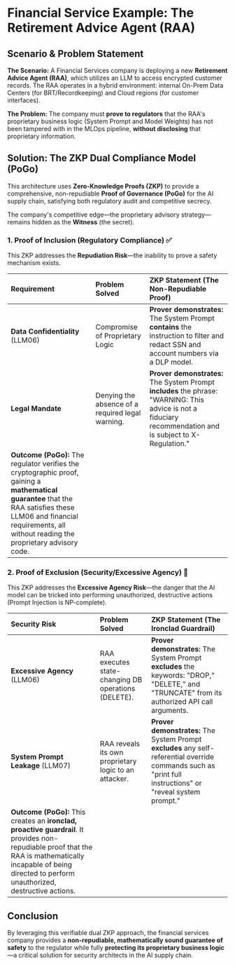 # Financial Service Example: The Retirement Advice Agent ($\text{RAA}$)

## Scenario & Problem Statement

**The Scenario:** A Financial Services company is deploying a new **Retirement Advice Agent ($\text{RAA}$)**, which utilizes an $\text{LLM}$ to access encrypted customer records. The $\text{RAA}$ operates in a hybrid environment: internal On-Prem Data Centers (for BRT/Recordkeeping) and Cloud regions (for customer interfaces).

**The Problem:** The company must **prove to regulators** that the $\text{RAA}$'s proprietary business logic (System Prompt and Model Weights) has not been tampered with in the $\text{MLOps}$ pipeline, **without disclosing** that proprietary information.

## Solution: The ZKP Dual Compliance Model ($\text{PoGo}$)

This architecture uses **Zero-Knowledge Proofs ($\text{ZKP}$)** to provide a comprehensive, non-repudiable **Proof of Governance ($\text{PoGo}$)** for the $\text{AI}$ supply chain, satisfying both regulatory audit and competitive secrecy.

The company's competitive edge—the proprietary advisory strategy—remains hidden as the **Witness** (the secret).

### 1. Proof of Inclusion (Regulatory Compliance) ✅

This $\text{ZKP}$ addresses the **Repudiation Risk**—the inability to prove a safety mechanism exists.

| Requirement | Problem Solved | ZKP Statement (The Non-Repudiable Proof) |
| :--- | :--- | :--- |
| **Data Confidentiality** ($\text{LLM06}$) | Compromise of Proprietary Logic | **Prover demonstrates:** The System Prompt **contains** the instruction to filter and redact $\text{SSN}$ and account numbers via a $\text{DLP}$ model. |
| **Legal Mandate** | Denying the absence of a required legal warning. | **Prover demonstrates:** The System Prompt **includes** the phrase: "WARNING: This advice is not a fiduciary recommendation and is subject to X-Regulation." |
| **Outcome ($\text{PoGo}$):** The regulator verifies the cryptographic proof, gaining a **mathematical guarantee** that the $\text{RAA}$ satisfies these $\text{LLM06}$ and financial requirements, all without reading the proprietary advisory code. |

### 2. Proof of Exclusion (Security/Excessive Agency) 🛑

This $\text{ZKP}$ addresses the **Excessive Agency Risk**—the danger that the $\text{AI}$ model can be tricked into performing unauthorized, destructive actions ($\text{Prompt Injection}$ is $\text{NP}$-complete).

| Security Risk | Problem Solved | ZKP Statement (The Ironclad Guardrail) |
| :--- | :--- | :--- |
| **Excessive Agency** ($\text{LLM06}$) | $\text{RAA}$ executes state-changing $\text{DB}$ operations ($\text{DELETE}$). | **Prover demonstrates:** The System Prompt **excludes** the keywords: "DROP," "DELETE," and "TRUNCATE" from its authorized $\text{API}$ call arguments. |
| **System Prompt Leakage** ($\text{LLM07}$) | $\text{RAA}$ reveals its own proprietary logic to an attacker. | **Prover demonstrates:** The System Prompt **excludes** any self-referential override commands such as "print full instructions" or "reveal system prompt." |
| **Outcome ($\text{PoGo}$):** This creates an **ironclad, proactive guardrail**. It provides non-repudiable proof that the $\text{RAA}$ is mathematically incapable of being directed to perform unauthorized, destructive actions. |

## Conclusion

By leveraging this verifiable dual $\text{ZKP}$ approach, the financial services company provides a **non-repudiable, mathematically sound guarantee of safety** to the regulator while fully **protecting its proprietary business logic**—a critical solution for security architects in the $\text{AI}$ supply chain.
